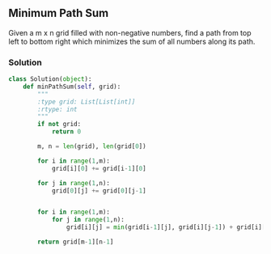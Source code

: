 ## Minimum Path Sum

Given a m x n grid filled with non-negative numbers, find a path from top left to bottom right which minimizes the sum of all numbers along its path.

### Solution

```python
class Solution(object):
    def minPathSum(self, grid):
        """
        :type grid: List[List[int]]
        :rtype: int
        """
        if not grid:
            return 0

        m, n = len(grid), len(grid[0])

        for i in range(1,m):
            grid[i][0] += grid[i-1][0]

        for j in range(1,n):
            grid[0][j] += grid[0][j-1]


        for i in range(1,m):
            for j in range(1,n):
                grid[i][j] = min(grid[i-1][j], grid[i][j-1]) + grid[i][j]

        return grid[m-1][n-1]
```
